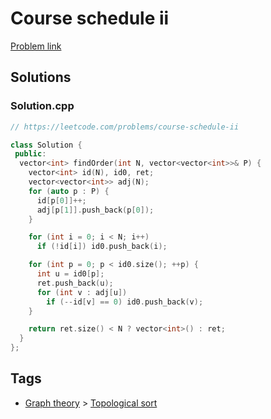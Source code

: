 # Course schedule ii

[Problem link](https://leetcode.com/problems/course-schedule-ii)

## Solutions


### Solution.cpp
```cpp
// https://leetcode.com/problems/course-schedule-ii

class Solution {
 public:
  vector<int> findOrder(int N, vector<vector<int>>& P) {
    vector<int> id(N), id0, ret;
    vector<vector<int>> adj(N);
    for (auto p : P) {
      id[p[0]]++;
      adj[p[1]].push_back(p[0]);
    }

    for (int i = 0; i < N; i++)
      if (!id[i]) id0.push_back(i);

    for (int p = 0; p < id0.size(); ++p) {
      int u = id0[p];
      ret.push_back(u);
      for (int v : adj[u])
        if (--id[v] == 0) id0.push_back(v);
    }

    return ret.size() < N ? vector<int>() : ret;
  }
};
```
## Tags

* [Graph theory](/README.md#Graph_theory) > [Topological sort](/README.md#Graph_theory-Topological_sort)
